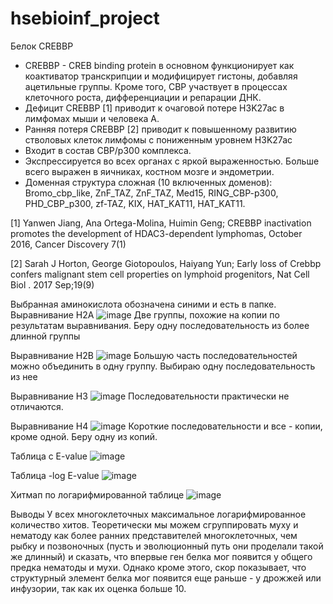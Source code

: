 # hsebioinf_project
Белок CREBBP
- CREBBP - CREB binding protein в основном функционирует как коактиватор транскрипции и модифицирует гистоны, добавляя ацетильные группы. Кроме того, CBP участвует в процессах клеточного роста, дифференциации и репарации ДНК. 
- Дефицит CREBBP [1] приводит к очаговой потере H3K27ac в лимфомах мыши и человека A.
- Ранняя потеря CREBBP [2] приводит к повышенному развитию стволовых клеток лимфомы с пониженным уровнем H3K27ac
- Входит в состав CBP/p300 комплекса.
- Экспрессируется во всех органах с яркой выраженностью. Больше всего выражен в яичниках, костном мозге и эндометрии.
- Доменная структура сложная (10 включенных доменов): Bromo_cbp_like, ZnF_TAZ, ZnF_TAZ, Med15, RING_CBP-p300, PHD_CBP_p300, zf-TAZ, KIX, HAT_KAT11, HAT_KAT11.

[1] Yanwen Jiang, Ana Ortega-Molina, Huimin Geng; CREBBP inactivation promotes the development of HDAC3-dependent lymphomas, October 2016, Cancer Discovery 7(1)

[2] Sarah J Horton, George Giotopoulos, Haiyang Yun; Early loss of Crebbp confers malignant stem cell properties on lymphoid progenitors, Nat Cell Biol . 2017 Sep;19(9)

Выбранная аминокислота обозначена синими и есть в папке.
Выравнивание H2A
![image](https://github.com/ShamVooDoo/hsebioinf_project/assets/1662453/7b0d3cdb-2fc8-4913-a33e-08ec1a275ecb)
Две группы, похожие на копии по результатам выравнивания. Беру одну последовательность из более длинной группы

Выравнивание H2B
![image](https://github.com/ShamVooDoo/hsebioinf_project/assets/1662453/1664a152-0299-41da-803b-a58e8732dae0)
Большую часть последовательностей можно объединить в одну группу. Выбираю одну последовательность из нее

Выравнивание H3
![image](https://github.com/ShamVooDoo/hsebioinf_project/assets/1662453/9a36bda6-f106-4401-a52f-701c43aa2fde)
Последовательности практически не отличаются.

Выравнивание H4
![image](https://github.com/ShamVooDoo/hsebioinf_project/assets/1662453/f3a2bf2d-b6f5-484d-962a-4b43e4a404f2)
Короткие последовательности и все - копии, кроме одной. Беру одну из копий.

Таблица с E-value
![image](https://github.com/ShamVooDoo/hsebioinf_project/assets/1662453/7e0d52e2-03b6-4e40-bf5b-e1a16c0c8ee9)

Таблица -log E-value
![image](https://github.com/ShamVooDoo/hsebioinf_project/assets/1662453/f75c0755-4d52-43bf-9988-e0318d2f0947)

Хитмап по логарифмированной таблице
![image](https://github.com/ShamVooDoo/hsebioinf_project/assets/1662453/d08b99a5-d943-4781-9835-9296954be2ab)

Выводы
У всех многоклеточных максимальное логарифмированное количество хитов. Теоретически мы можем сгруппировать муху и нематоду как более ранних представителей многоклеточных, чем рыбку и позвоночных (пусть и эволюционный путь они проделали такой же длинный) и сказать, что впервые ген белка мог появится у общего предка нематоды и мухи. Однако кроме этого, скор показывает, что структурный элемент белка мог появится еще раньше - у дрожжей или инфузории, так как их оценка больше 10.
